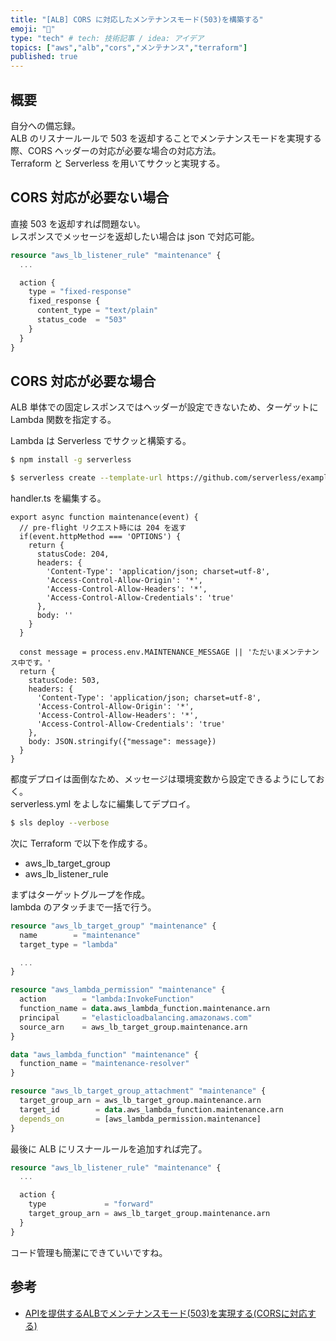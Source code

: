 ```yaml
---
title: "[ALB] CORS に対応したメンテナンスモード(503)を構築する"
emoji: "🦁"
type: "tech" # tech: 技術記事 / idea: アイデア
topics: ["aws","alb","cors","メンテナンス","terraform"]
published: true
---
```


## 概要

自分への備忘録。  
ALB のリスナールールで 503 を返却することでメンテナンスモードを実現する際、CORS ヘッダーの対応が必要な場合の対応方法。  
Terraform と Serverless を用いてサクッと実現する。

## CORS 対応が必要ない場合

直接 503 を返却すれば問題ない。  
レスポンスでメッセージを返却したい場合は json で対応可能。

```tf:alb.tf
resource "aws_lb_listener_rule" "maintenance" {
  ...

  action {
    type = "fixed-response"
    fixed_response {
      content_type = "text/plain"
      status_code  = "503"
    }
  }
}
```

## CORS 対応が必要な場合

ALB 単体での固定レスポンスではヘッダーが設定できないため、ターゲットに Lambda 関数を指定する。

Lambda は Serverless でサクッと構築する。

```sh
$ npm install -g serverless

$ serverless create --template-url https://github.com/serverless/examples/tree/v3/aws-node-typescript --path maintenance-resolver
```

handler.ts を編集する。  

```ts: handler.ts
export async function maintenance(event) {
  // pre-flight リクエスト時には 204 を返す
  if(event.httpMethod === 'OPTIONS') {
    return {
      statusCode: 204,
      headers: {
        'Content-Type': 'application/json; charset=utf-8',
        'Access-Control-Allow-Origin': '*',
        'Access-Control-Allow-Headers': '*',
        'Access-Control-Allow-Credentials': 'true'
      },
      body: ''
    }
  }

  const message = process.env.MAINTENANCE_MESSAGE || 'ただいまメンテナンス中です。'
  return {
    statusCode: 503,
    headers: {
      'Content-Type': 'application/json; charset=utf-8',
      'Access-Control-Allow-Origin': '*',
      'Access-Control-Allow-Headers': '*',
      'Access-Control-Allow-Credentials': 'true'
    },
    body: JSON.stringify({"message": message})
  }
}
```

都度デプロイは面倒なため、メッセージは環境変数から設定できるようにしておく。  
serverless.yml をよしなに編集してデプロイ。

```sh
$ sls deploy --verbose
```

次に Terraform で以下を作成する。
- aws_lb_target_group
- aws_lb_listener_rule

まずはターゲットグループを作成。  
lambda のアタッチまで一括で行う。

```tf:alb.tf
resource "aws_lb_target_group" "maintenance" {
  name        = "maintenance"
  target_type = "lambda"

  ...
}

resource "aws_lambda_permission" "maintenance" {
  action        = "lambda:InvokeFunction"
  function_name = data.aws_lambda_function.maintenance.arn
  principal     = "elasticloadbalancing.amazonaws.com"
  source_arn    = aws_lb_target_group.maintenance.arn
}

data "aws_lambda_function" "maintenance" {
  function_name = "maintenance-resolver"
}

resource "aws_lb_target_group_attachment" "maintenance" {
  target_group_arn = aws_lb_target_group.maintenance.arn
  target_id        = data.aws_lambda_function.maintenance.arn
  depends_on       = [aws_lambda_permission.maintenance]
}
```

最後に ALB にリスナールールを追加すれば完了。

```tf:alb.tf
resource "aws_lb_listener_rule" "maintenance" {
  ...

  action {
    type             = "forward"
    target_group_arn = aws_lb_target_group.maintenance.arn
  }
}
```

コード管理も簡潔にできていいですね。

## 参考

- [APIを提供するALBでメンテナンスモード(503)を実現する(CORSに対応する)](https://qiita.com/unotovive/items/21ef1d42b01f4e35df4c)
